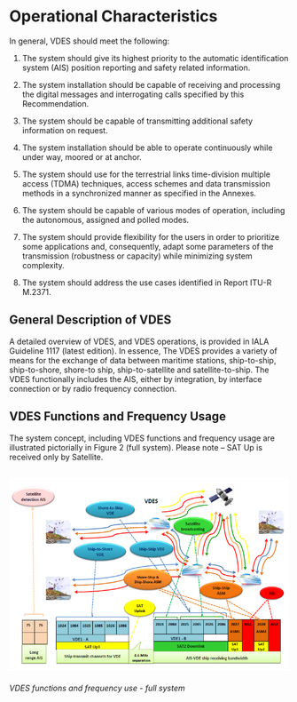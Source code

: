 # Operational Characteristics
In general, VDES should meet the following:

1.	The system should give its highest priority to the automatic identification system (AIS) position reporting and safety related information.

1.	The system installation should be capable of receiving and processing the digital messages and interrogating calls specified by this Recommendation.

1.	The system should be capable of transmitting additional safety information on request.

1.	The system installation should be able to operate continuously while under way, moored or at anchor.

1.	The system should use for the terrestrial links time-division multiple access (TDMA) techniques, access schemes and data transmission methods in a synchronized manner as specified in the Annexes.

1.	The system should be capable of various modes of operation, including the autonomous, assigned and polled modes.

1.	The system should provide flexibility for the users in order to prioritize some applications and, consequently, adapt some parameters of the transmission (robustness or capacity) while minimizing system complexity.

1.	The system should address the use cases identified in Report ITU-R M.2371.

## General Description of VDES
A detailed overview of VDES, and VDES operations, is provided in IALA Guideline 1117 (latest edition).  In essence, The VDES provides a variety of means for the exchange of data between maritime stations, ship-to-ship, ship-to-shore, shore-to ship, ship-to-satellite and satellite-to-ship. The VDES functionally includes the AIS, either by integration, by interface connection or by radio frequency connection.  

## VDES Functions and Frequency Usage
The system concept, including VDES functions and frequency usage are illustrated pictorially in Figure 2 (full system).  Please note – SAT Up is received only by Satellite.

![VDES functions and frequency use - full system](pictures/vdes_functions_and_frequency_use_-_full_system.png)
---
*VDES functions and frequency use - full system*
